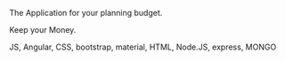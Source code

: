 The Application for your planning budget.

Keep your Money.

JS, Angular, CSS, bootstrap, material, HTML, Node.JS, express, MONGO
